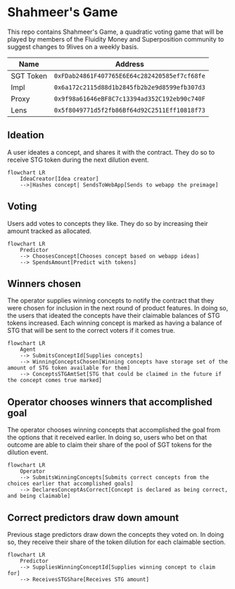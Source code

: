
# Shahmeer's Game

This repo contains Shahmeer's Game, a quadratic voting game that will be played by members
of the Fluidity Money and Superposition community to suggest changes to 9lives on a weekly
basis.

|    Name   |                    Address                   |
|-----------|----------------------------------------------|
| SGT Token | `0xFDab24861F407765E6E64c282420585ef7cf68fe` |
| Impl      | `0x6a172c2115d88d1b2845fb2b2e9d8599efb307d3` |
| Proxy     | `0x9f98a61646eBF8C7c13394ad352C192eb90c740F` |
| Lens      | `0x5f8049771d5f2fb86Bf64d92C2511Eff10818f73` |

## Ideation

A user ideates a concept, and shares it with the contract. They do so to receive STG token
during the next dilution event.

```mermaid
flowchart LR
    IdeaCreator[Idea creator]
    -->|Hashes concept| SendsToWebApp[Sends to webapp the preimage]
```

## Voting

Users add votes to concepts they like. They do so by increasing their amount tracked as
allocated.

```mermaid
flowchart LR
    Predictor
    --> ChoosesConcept[Chooses concept based on webapp ideas]
    --> SpendsAmount[Predict with tokens]
```

## Winners chosen

The operator supplies winning concepts to notify the contract that they were chosen for
inclusion in the next round of product features. In doing so, the users that ideated the
concepts have their claimable balances of STG tokens increased. Each winning concept is
marked as having a balance of STG that will be sent to the correct voters if it comes
true.

```mermaid
flowchart LR
    Agent
    --> SubmitsConceptId[Supplies concepts]
    --> WinningConceptsChosen[Winning concepts have storage set of the amount of STG token available for them]
    --> ConceptsSTGAmtSet[STG that could be claimed in the future if the concept comes true marked]
```

## Operator chooses winners that accomplished goal

The operator chooses winning concepts that accomplished the goal from the options that it
received earlier. In doing so, users who bet on that outcome are able to claim their share
of the pool of SGT tokens for the dilution event.

```mermaid
flowchart LR
    Operator
    --> SubmitsWinningConcepts[Submits correct concepts from the choices earlier that accomplished goals]
    --> DeclaresConceptAsCorrect[Concept is declared as being correct, and being claimable]
```

## Correct predictors draw down amount

Previous stage predictors draw down the concepts they voted on. In doing so, they receive
their share of the token dilution for each claimable section.

```mermaid
flowchart LR
    Predictor
    --> SuppliesWinningConceptId[Supplies winning concept to claim for]
    --> ReceivesSTGShare[Receives STG amount]
```
